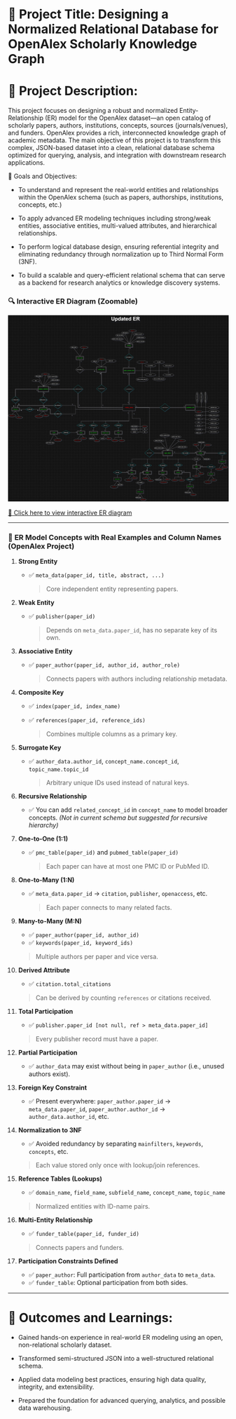 # 📘 Project Title: Designing a Normalized Relational Database for OpenAlex Scholarly Knowledge Graph

# 📄 Project Description:

This project focuses on designing a robust and normalized Entity-Relationship (ER) model for the OpenAlex dataset—an open catalog of scholarly papers, authors, institutions, concepts, sources (journals/venues), and funders. OpenAlex provides a rich, interconnected knowledge graph of academic metadata. The main objective of this project is to transform this complex, JSON-based dataset into a clean, relational database schema optimized for querying, analysis, and integration with downstream research applications.

📌 Goals and Objectives:

- To understand and represent the real-world entities and relationships within the OpenAlex schema (such as papers, authorships, institutions, concepts, etc.)

- To apply advanced ER modeling techniques including strong/weak entities, associative entities, multi-valued attributes, and hierarchical relationships.

- To perform logical database design, ensuring referential integrity and eliminating redundancy through normalization up to Third Normal Form (3NF).

- To build a scalable and query-efficient relational schema that can serve as a backend for research analytics or knowledge discovery systems.


### 🔍 Interactive ER Diagram (Zoomable)

![ER Diagram Preview](https://github.com/Gowtham-AI25/Finance_research_papers_database/blob/main/Finance_research_paper_image.jpg)

[📄 Click here to view interactive ER diagram](https://gowtham-ai25.github.io/Finance_research_papers_database/Finance_research_paper_11.drawio.html)



---

### 🔑 **ER Model Concepts with Real Examples and Column Names (OpenAlex Project)**

1. **Strong Entity**

   * ✅ `meta_data(paper_id, title, abstract, ...)`

     > Core independent entity representing papers.

2. **Weak Entity**

   * ✅ `publisher(paper_id)`

     > Depends on `meta_data.paper_id`, has no separate key of its own.

3. **Associative Entity**

   * ✅ `paper_author(paper_id, author_id, author_role)`

     > Connects papers with authors including relationship metadata.

4. **Composite Key**

   * ✅ `index(paper_id, index_name)`
   * ✅ `references(paper_id, reference_ids)`

     > Combines multiple columns as a primary key.

5. **Surrogate Key**

   * ✅ `author_data.author_id`, `concept_name.concept_id`, `topic_name.topic_id`

     > Arbitrary unique IDs used instead of natural keys.

6. **Recursive Relationship**

   * ✅ You can add `related_concept_id` in `concept_name` to model broader concepts.
     *(Not in current schema but suggested for recursive hierarchy)*


7. **One-to-One (1:1)**

   * ✅ `pmc_table(paper_id)` and `pubmed_table(paper_id)`

     > Each paper can have at most one PMC ID or PubMed ID.

8. **One-to-Many (1\:N)**

   * ✅ `meta_data.paper_id` → `citation`, `publisher`, `openaccess`, etc.

     > Each paper connects to many related facts.

9. **Many-to-Many (M\:N)**

    * ✅ `paper_author(paper_id, author_id)`
    * ✅ `keywords(paper_id, keyword_ids)`

    > Multiple authors per paper and vice versa.

10. **Derived Attribute**

    * ✅ `citation.total_citations`

    > Can be derived by counting `references` or citations received.

11. **Total Participation**

    * ✅ `publisher.paper_id [not null, ref > meta_data.paper_id]`

    > Every publisher record must have a paper.

12. **Partial Participation**

    * ✅ `author_data` may exist without being in `paper_author` (i.e., unused authors exist).

13. **Foreign Key Constraint**

    * ✅ Present everywhere:
      `paper_author.paper_id` → `meta_data.paper_id`,
      `paper_author.author_id` → `author_data.author_id`, etc.

14. **Normalization to 3NF**

    * ✅ Avoided redundancy by separating `mainfilters`, `keywords`, `concepts`, etc.

    > Each value stored only once with lookup/join references.

15. **Reference Tables (Lookups)**

    * ✅ `domain_name`, `field_name`, `subfield_name`, `concept_name`, `topic_name`

    > Normalized entities with ID-name pairs.

16. **Multi-Entity Relationship**

    * ✅ `funder_table(paper_id, funder_id)`

    > Connects papers and funders.

17. **Participation Constraints Defined**

    * ✅ `paper_author`: Full participation from `author_data` to `meta_data`.
    * ✅ `funder_table`: Optional participation from both sides.

---


# 🧠 Outcomes and Learnings:

- Gained hands-on experience in real-world ER modeling using an open, non-relational scholarly dataset.

- Transformed semi-structured JSON into a well-structured relational schema.

- Applied data modeling best practices, ensuring high data quality, integrity, and extensibility.

- Prepared the foundation for advanced querying, analytics, and possible data warehousing.

